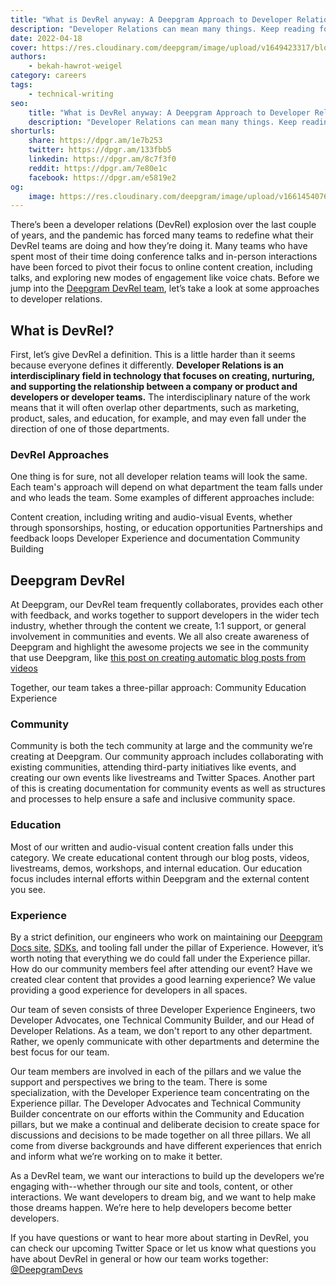 ```yaml
---
title: "What is DevRel anyway: A Deepgram Approach to Developer Relations"
description: "Developer Relations can mean many things. Keep reading for a high-level understanding of what a DevRel team does and a close-up of how our Deepgram team works."
date: 2022-04-18
cover: https://res.cloudinary.com/deepgram/image/upload/v1649423317/blog/2022/04/what-is-devrel-a-deepgram-approach/DevRel-at-DG%402x.jpg
authors:
    - bekah-hawrot-weigel
category: careers
tags:
    - technical-writing
seo:
    title: "What is DevRel anyway: A Deepgram Approach to Developer Relations"
    description: "Developer Relations can mean many things. Keep reading for a high-level understanding of what a DevRel team does and a close-up of how our Deepgram team works."
shorturls:
    share: https://dpgr.am/1e7b253
    twitter: https://dpgr.am/133fbb5
    linkedin: https://dpgr.am/8c7f3f0
    reddit: https://dpgr.am/7e80e1c
    facebook: https://dpgr.am/e5819e2
og:
    image: https://res.cloudinary.com/deepgram/image/upload/v1661454076/blog/what-is-devrel-a-deepgram-approach/ograph.png
---
```


There’s been a developer relations (DevRel) explosion over the last couple of years, and the pandemic has forced many teams to redefine what their DevRel teams are doing and how they’re doing it. Many teams who have spent most of their time doing conference talks and in-person interactions have been forced to pivot their focus to online content creation, including talks, and exploring new modes of engagement like voice chats. Before we jump into the [Deepgram DevRel team](https://developers.deepgram.com/blog/categories/devlife/), let’s take a look at some approaches to developer relations.

## What is DevRel?

First, let’s give DevRel a definition. This is a little harder than it seems because everyone defines it differently. **Developer Relations is an interdisciplinary field in technology that focuses on creating, nurturing, and supporting the relationship between a company or product and developers or developer teams.** The interdisciplinary nature of the work means that it will often overlap other departments, such as marketing, product, sales, and education, for example, and may even fall under the direction of one of those departments.

### DevRel Approaches

One thing is for sure, not all developer relation teams will look the same. Each team's approach will depend on what department the team falls under and who leads the team. Some examples of different approaches include:

Content creation, including writing and audio-visual
Events, whether through sponsorships, hosting, or education opportunities
Partnerships and feedback loops
Developer Experience and documentation
Community Building

## Deepgram DevRel

At Deepgram, our DevRel team frequently collaborates, provides each other with feedback, and works together to support developers in the wider tech industry, whether through the content we create, 1:1 support, or general involvement in communities and events. We all also create awareness of Deepgram and highlight the awesome projects we see in the community that use Deepgram, like [this post on creating automatic blog posts from videos](https://dev.to/karinakato/create-automatic-blog-posts-from-videos-1c6i)

Together, our team takes a three-pillar approach:
Community
Education
Experience

### Community

Community is both the tech community at large and the community we’re creating at Deepgram. Our community approach includes collaborating with existing communities, attending third-party initiatives like events, and creating our own events like livestreams and Twitter Spaces. Another part of this is creating documentation for community events as well as structures and processes to help ensure a safe and inclusive community space.

### Education

Most of our written and audio-visual content creation falls under this category. We create educational content through our blog posts, videos, livestreams, demos, workshops, and internal education. Our education focus includes internal efforts within Deepgram and the external content you see.

### Experience

By a strict definition, our engineers who work on maintaining our [Deepgram Docs site](https://developers.deepgram.com/), [SDKs](https://developers.deepgram.com/sdks-tools/), and tooling fall under the pillar of Experience. However, it’s worth noting that everything we do could fall under the Experience pillar. How do our community members feel after attending our event? Have we created clear content that provides a good learning experience? We value providing a good experience for developers in all spaces.

Our team of seven consists of three Developer Experience Engineers, two Developer Advocates, one Technical Community Builder, and our Head of Developer Relations. As a team, we don't report to any other department. Rather, we openly communicate with other departments and determine the best focus for our team.

Our team members are involved in each of the pillars and we value the support and perspectives we bring to the team. There is some specialization, with the Developer Experience team concentrating on the Experience pillar. The Developer Advocates and Technical Community Builder concentrate on our efforts within the Community and Education pillars, but we make a continual and deliberate decision to create space for discussions and decisions to be made together on all three pillars. We all come from diverse backgrounds and have different experiences that enrich and inform what we’re working on to make it better.

As a DevRel team, we want our interactions to build up the developers we’re engaging with--whether through our site and tools, content, or other interactions. We want developers to dream big, and we want to help make those dreams happen. We’re here to help developers become better developers.

If you have questions or want to hear more about starting in DevRel, you can check our upcoming Twitter Space or let us know what questions you have about DevRel in general or how our team works together: [@DeepgramDevs](https://twitter.com/DeepgramDevs)

        